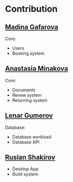 
# Contribution
## [Madina Gafarova](https://github.com/gafmn)
Core:
- Users 
- Booking system

## [Anastasia Minakova](https://github.com/stalem9)
Core:
- Documents
- Renew system
- Returning system

## [Lenar Gumerov](https://github.com/lenargum)
Database:
- Database workload
- Database API

## [Ruslan Shakirov](https://github.com/Shakirovrrr)
- Desktop App
- Build system
